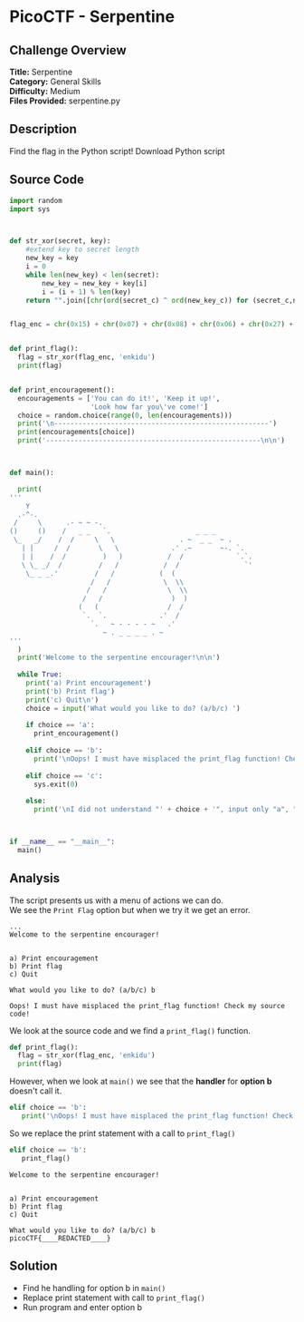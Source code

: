 # PicoCTF - Serpentine

## Challenge Overview
**Title:** Serpentine  
**Category:** General Skills  
**Difficulty:** Medium  
**Files Provided:** serpentine.py  

## Description
Find the flag in the Python script! Download Python script

## Source Code
```python
import random
import sys



def str_xor(secret, key):
    #extend key to secret length
    new_key = key
    i = 0
    while len(new_key) < len(secret):
        new_key = new_key + key[i]
        i = (i + 1) % len(key)        
    return "".join([chr(ord(secret_c) ^ ord(new_key_c)) for (secret_c,new_key_c) in zip(secret,new_key)])


flag_enc = chr(0x15) + chr(0x07) + chr(0x08) + chr(0x06) + chr(0x27) + chr(0x21) + chr(0x23) + chr(0x15) + chr(0x5c) + chr(0x01) + chr(0x57) + chr(0x2a) + chr(0x17) + chr(0x5e) + chr(0x5f) + chr(0x0d) + chr(0x3b) + chr(0x19) + chr(0x56) + chr(0x5b) + chr(0x5e) + chr(0x36) + chr(0x53) + chr(0x07) + chr(0x51) + chr(0x18) + chr(0x58) + chr(0x05) + chr(0x57) + chr(0x11) + chr(0x3a) + chr(0x0f) + chr(0x0e) + chr(0x59) + chr(0x06) + chr(0x4d) + chr(0x55) + chr(0x0c) + chr(0x0f) + chr(0x14)


def print_flag():
  flag = str_xor(flag_enc, 'enkidu')
  print(flag)


def print_encouragement():
  encouragements = ['You can do it!', 'Keep it up!', 
                    'Look how far you\'ve come!']
  choice = random.choice(range(0, len(encouragements)))
  print('\n-----------------------------------------------------')
  print(encouragements[choice])
  print('-----------------------------------------------------\n\n')



def main():

  print(
'''
    Y
  .-^-.
 /     \      .- ~ ~ -.
()     ()    /   _ _   `.                     _ _ _
 \_   _/    /  /     \   \                . ~  _ _  ~ .
   | |     /  /       \   \             .' .~       ~-. `.
   | |    /  /         )   )           /  /             `.`.
   \ \_ _/  /         /   /           /  /                `'
    \_ _ _.'         /   /           (  (
                    /   /             \  \\
                   /   /               \  \\
                  /   /                 )  )
                 (   (                 /  /
                  `.  `.             .'  /
                    `.   ~ - - - - ~   .'
                       ~ . _ _ _ _ . ~
'''
  )
  print('Welcome to the serpentine encourager!\n\n')
  
  while True:
    print('a) Print encouragement')
    print('b) Print flag')
    print('c) Quit\n')
    choice = input('What would you like to do? (a/b/c) ')
    
    if choice == 'a':
      print_encouragement()
      
    elif choice == 'b':
      print('\nOops! I must have misplaced the print_flag function! Check my source code!\n\n')
      
    elif choice == 'c':
      sys.exit(0)
      
    else:
      print('\nI did not understand "' + choice + '", input only "a", "b" or "c"\n\n')



if __name__ == "__main__":
  main()

```
## Analysis
The script presents us with a menu of actions we can do.  
We see the `Print Flag` option but when we try it we get an error.
```
...
Welcome to the serpentine encourager!


a) Print encouragement
b) Print flag
c) Quit

What would you like to do? (a/b/c) b

Oops! I must have misplaced the print_flag function! Check my source code!
```

We look at the source code and we find a `print_flag()` function. 
```python
def print_flag():
  flag = str_xor(flag_enc, 'enkidu')
  print(flag)
```
However, when we look at `main()` we see that the **handler** for **option b** doesn't call it. 
```python
elif choice == 'b':
   print('\nOops! I must have misplaced the print_flag function! Check my source code!\n\n')
```
So we replace the print statement with a call to `print_flag()`
```python
elif choice == 'b':
   print_flag()
```
```
Welcome to the serpentine encourager!


a) Print encouragement
b) Print flag
c) Quit

What would you like to do? (a/b/c) b
picoCTF{____REDACTED____}
```
## Solution

- Find he handling for option b in `main()`
- Replace print statement with call to `print_flag()`
- Run program and enter option b
